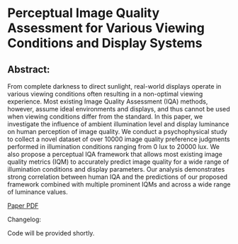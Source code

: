 # Perceptual Image Quality Assessment for Various Viewing Conditions and Display Systems

## Abstract:

From complete darkness to direct sunlight, real-world displays operate in various viewing conditions often resulting in a non-optimal viewing experience. Most existing Image Quality Assessment (IQA) methods, however, assume ideal environments and displays, and thus cannot be used when viewing conditions differ from the standard. In this paper, we investigate the influence of ambient illumination level and display luminance on human perception of image quality. We conduct a psychophysical study to collect a novel dataset of over 10000 image quality preference judgments performed in illumination conditions ranging from 0 lux to 20000 lux. We also propose a perceptual IQA framework that allows most existing image quality metrics (IQM) to accurately predict image quality for a wide range of illumination conditions and display parameters. Our analysis demonstrates strong correlation between human IQA and the predictions of our proposed framework combined with multiple prominent IQMs and across a wide range of luminance values.

<a href="https://www.cl.cam.ac.uk/~rkm38/pdfs/chubarau2020iqm_view_conditions.pdf">Paper PDF</a>

Changelog:

Code will be provided shortly.

